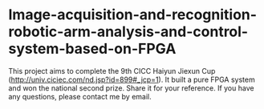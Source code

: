 # Image-acquisition-and-recognition-robotic-arm-analysis-and-control-system-based-on-FPGA
This project aims to complete the 9th CICC Haiyun Jiexun Cup (http://univ.ciciec.com/nd.jsp?id=899#_jcp=1). It built a pure FPGA system and won the national second prize. Share it for your reference. If you have any questions, please contact me by email.
